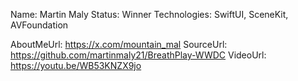 Name: Martin Maly
Status: Winner
Technologies: SwiftUI, SceneKit, AVFoundation

AboutMeUrl: https://x.com/mountain_mal
SourceUrl: https://github.com/martinmaly21/BreathPlay-WWDC
VideoUrl: https://youtu.be/WB53KNZX9jo

<!---
EXAMPLE
Name: John Appleseed
Status: Submitted <or> Winner <or> Distinguished <or> Rejected
Technologies: SwiftUI, RealityKit, CoreGraphic

AboutMeUrl: https://linkedin.com/in/johnappleseed
SourceUrl: https://github.com/johnappleseed/wwdc2025
VideoUrl: https://youtu.be/ABCDE123456
-->
